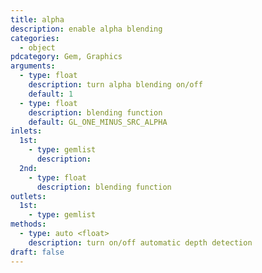 ```yaml
---
title: alpha
description: enable alpha blending
categories:
  - object
pdcategory: Gem, Graphics
arguments:
  - type: float
    description: turn alpha blending on/off
    default: 1
  - type: float
    description: blending function
    default: GL_ONE_MINUS_SRC_ALPHA
inlets:
  1st:
    - type: gemlist
      description:
  2nd:
    - type: float
      description: blending function
outlets:
  1st:
    - type: gemlist
methods:
  - type: auto <float>
    description: turn on/off automatic depth detection
draft: false
---
```

